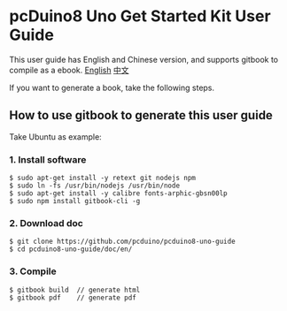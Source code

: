 # pcDuino8 Uno Get Started Kit User Guide

This user guide has English and Chinese version, and supports gitbook to compile as a ebook.
[English](en/README.md)
[中文](zh/README.md)

If you want to generate a book, take the following steps.

## How to use gitbook to generate this user guide
Take Ubuntu as example:

### 1. Install software
```
$ sudo apt-get install -y retext git nodejs npm
$ sudo ln -fs /usr/bin/nodejs /usr/bin/node
$ sudo apt-get install -y calibre fonts-arphic-gbsn00lp
$ sudo npm install gitbook-cli -g
```

### 2. Download doc
```
$ git clone https://github.com/pcduino/pcduino8-uno-guide
$ cd pcduino8-uno-guide/doc/en/
```

### 3. Compile
```
$ gitbook build  // generate html
$ gitbook pdf    // generate pdf
```
